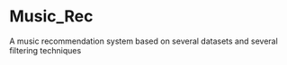 # Music_Rec
A music recommendation system based on several datasets and several filtering techniques

